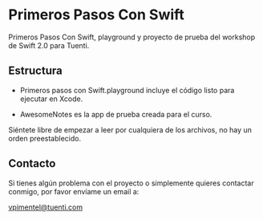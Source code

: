 # Primeros Pasos Con Swift

Primeros Pasos Con Swift, playground y proyecto de prueba del workshop de Swift 2.0 para Tuenti.

## Estructura

- Primeros pasos con Swift.playground incluye el código listo para ejecutar en Xcode.

- AwesomeNotes es la app de prueba creada para el curso.

Siéntete libre de empezar a leer por cualquiera de los archivos, no hay un orden preestablecido.

## Contacto

Si tienes algún problema con el proyecto o simplemente quieres contactar conmigo, por favor envíame un email a:

[vpimentel@tuenti.com](mailto:vpimentel@tuenti.com)

